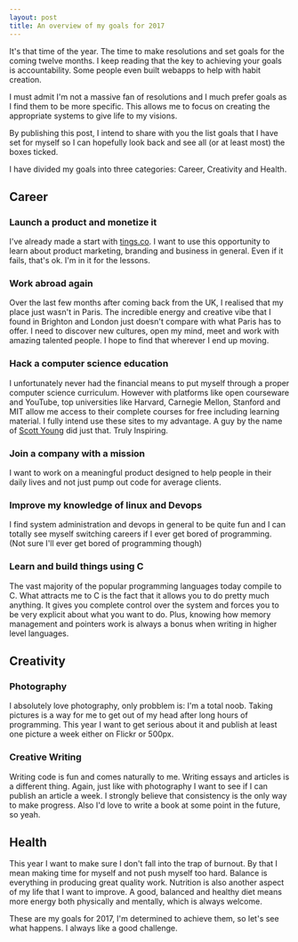```yaml
---
layout: post
title: An overview of my goals for 2017
---
```


It's that time of the year. The time to make resolutions and set goals for the
coming twelve months. I keep reading that the key to achieving your goals is
accountability. Some people even built webapps to help with habit creation.

I must admit I'm not a massive fan of resolutions and I much prefer goals as I
find them to be more specific. This allows me to focus on creating the appropriate systems to give life to my visions.

By publishing this post, I intend to share with you the list goals that I have
set for myself so I can hopefully look back and see all (or at least most) the
boxes ticked.

I have divided my goals into three categories: Career, Creativity and Health.

## Career

### Launch a product and monetize it

I've already made a start with
[tings.co](https://github.com/zabanaa/tings/tree/develop). I want
to use this opportunity to learn about product marketing, branding and business
in general. Even if it fails, that's ok. I'm in it for the lessons.

### Work abroad again

Over the last few months after coming back from the UK, I realised that my place
just wasn't in Paris. The incredible energy and creative vibe that I found in
Brighton and London just doesn't compare with what Paris has to offer. I need to
discover new cultures, open my mind, meet and work with amazing talented people. I hope to find that wherever I end up moving.

### Hack a computer science education

I unfortunately never had the financial means to put myself through a proper
computer science curriculum. However with platforms like open courseware and
YouTube, top universities like Harvard, Carnegie Mellon, Stanford and MIT allow me access to their complete courses for free including learning material. I fully intend use these sites to my advantage. A guy by the name of [Scott Young](https://www.youtube.com/watch?v=piSLobJfZ3c) did just that. Truly Inspiring.

### Join a company with a mission

I want to work on a meaningful product designed to help people in their daily
lives and not just pump out code for average clients.

### Improve my knowledge of linux and Devops

I find system administration and devops in general to be quite fun and I can
totally see myself switching careers if I ever get bored of programming.
(Not sure I'll ever get bored of programming though)

### Learn and build things using C

The vast majority of the popular programming languages today compile to C. What
attracts me to C is the fact that it allows you to do pretty much anything. It
gives you complete control over the system and forces you to be very
explicit about what you want to do. Plus, knowing how memory management and
pointers work is always a bonus when writing in higher level languages.

## Creativity

### Photography

I absolutely love photography, only probblem is: I'm a total noob. Taking pictures is a way for me to get out of my head after long hours of programming. This year I want to get serious about it and publish at least one picture a week either on Flickr or 500px.

### Creative Writing

Writing code is fun and comes naturally to me. Writing essays and articles is a different thing. Again, just like with photography I want to see if I can publish an article a week. I strongly believe that consistency is the only way to make progress. Also I'd love to write a book at some point in the future, so yeah.

## Health

This year I want to make sure I don't fall into the trap of burnout. By that I
mean making time for myself and not push myself too hard. Balance is everything
in producing great quality work.
Nutrition is also another aspect of my life that I want to improve. A good,
balanced and healthy diet means more energy both physically and mentally, which
is always welcome.

These are my goals for 2017, I'm determined to achieve them, so let's see what
happens. I always like a good challenge.
